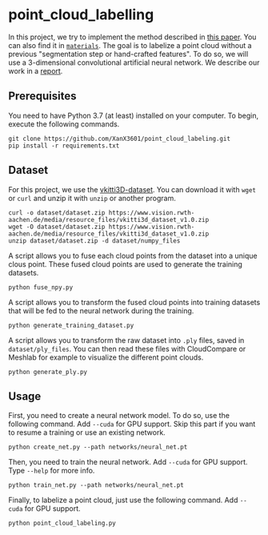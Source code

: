 # point_cloud_labelling

In this project, we try to implement the method described in [this paper](https://ieeexplore.ieee.org/abstract/document/7900038). You can also find it in [`materials`](materials/). The goal is to labelize a point cloud without a previous "segmentation step or hand-crafted features". To do so, we will use a 3-dimensional convolutional artificial neural network. We describe our work in a [report](materials/report/main.pdf).

## Prerequisites

You need to have Python 3.7 (at least) installed on your computer. To begin, execute the following commands.

```shell
git clone https://github.com/XanX3601/point_cloud_labeling.git
pip install -r requirements.txt
```

## Dataset

For this project, we use the [vkitti3D-dataset](https://github.com/VisualComputingInstitute/vkitti3D-dataset.git). You can download it with `wget` or `curl` and unzip it with `unzip` or another program.

```shell
curl -o dataset/dataset.zip https://www.vision.rwth-aachen.de/media/resource_files/vkitti3d_dataset_v1.0.zip
wget -O dataset/dataset.zip https://www.vision.rwth-aachen.de/media/resource_files/vkitti3d_dataset_v1.0.zip
unzip dataset/dataset.zip -d dataset/numpy_files
```

A script allows you to fuse each cloud points from the dataset into a unique clous point. These fused cloud points are used to generate the training datasets.

```shell
python fuse_npy.py
```

A script allows you to transform the fused cloud points into training datasets that will be fed to the neural network during the training.

```shell
python generate_training_dataset.py
```

A script allows you to transform the raw dataset into `.ply` files, saved in `dataset/ply_files`. You can then read these files with CloudCompare or Meshlab for example to visualize the different point clouds.

```shell
python generate_ply.py
```

## Usage

First, you need to create a neural network model. To do so, use the following command. Add `--cuda` for GPU support. Skip this part if you want to resume a training or use an existing network.

```shell
python create_net.py --path networks/neural_net.pt
```

Then, you need to train the neural network. Add `--cuda` for GPU support. Type `--help` for more info.

```shell
python train_net.py --path networks/neural_net.pt
```

Finally, to labelize a point cloud, just use the following command. Add `--cuda` for GPU support.

```shell
python point_cloud_labeling.py
```

